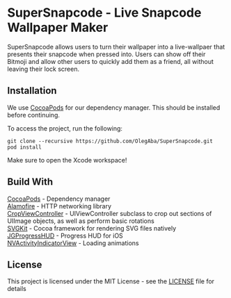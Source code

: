 # SuperSnapcode - Live Snapcode Wallpaper Maker

SuperSnapcode allows users to turn their wallpaper into a live-wallpaer that presents their snapcode when pressed into. Users can show off their Bitmoji and allow other users to quickly add them as a friend, all without leaving their lock screen. 

## Installation
We use [CocoaPods](http://cocoapods.org) for our dependency manager. This should be installed before continuing.

To access the project, run the following:
```
git clone --recursive https://github.com/OlegAba/SuperSnapcode.git
pod install
```
Make sure to open the Xcode workspace! 

## Build With
[CocoaPods](https://github.com/CocoaPods/CocoaPods) - Dependency manager\
[Alamofire](https://github.com/Alamofire/Alamofire) - HTTP networking library\
[CropViewController](https://github.com/TimOliver/TOCropViewController) - UIViewController subclass to crop out sections of UIImage objects, as well as perform basic rotations\
[SVGKit](https://github.com/SVGKit/SVGKit) - Cocoa framework for rendering SVG files natively\
[JGProgressHUD](https://github.com/JonasGessner/JGProgressHUD) - Progress HUD for iOS\
[NVActivityIndicatorView](https://github.com/ninjaprox/NVActivityIndicatorView) - Loading animations

## License
This project is licensed under the MIT License - see the [LICENSE](https://github.com/OlegAba/SuperSnapcode/blob/master/LICENSE) file for details
